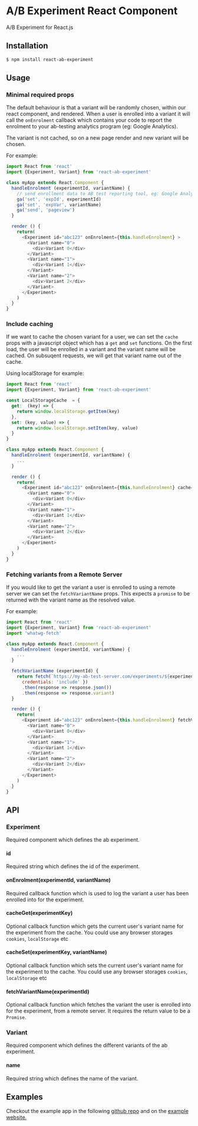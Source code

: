 # A/B Experiment React Component

A/B Experiment for React.js

## Installation

```sh
$ npm install react-ab-experiment
```

## Usage

### Minimal required props

The default behaviour is that a variant will be randomly chosen, within our react component, and rendered. When a user is enrolled into a variant it will call the `onEnrolment` callback which contains your code to report the enrolment to your ab-testing analytics program (eg: Google Analytics).

The variant is not cached, so on a new page render and new variant will be chosen.

For example:
```js
import React from 'react'
import {Experiment, Variant} from 'react-ab-experiment'

class myApp extends React.Component {
  handleEnrolment (experimentId, variantName) {
    // send enrollment data to AB test reporting tool, eg: Google Analytics
    ga('set', 'expId', experimentId)
    ga('set', 'expVar', variantName)
    ga('send', 'pageview')
  }

  render () {
    return(
      <Experiment id="abc123" onEnrolment={this.handleEnrolment} >
        <Variant name="0">
          <div>Variant 0</div>
        </Variant>
        <Variant name="1">
          <div>Variant 1</div>
        </Variant>
        <Variant name="2">
          <div>Variant 2</div>
        </Variant>
      </Experiment>
    )
  }
}
```

### Include caching
If we want to cache the chosen variant for a user, we can set the `cache` props with a javascript object which has a `get` and `set` functions.
On the first load, the user will be enrolled in a variant and the variant name will be cached. On subsuqent requests, we will get that variant name out of the cache.

Using localStorage for example:
```js
import React from 'react'
import {Experiment, Variant} from 'react-ab-experiment'

const LocalStorageCache  = {
  get:  (key) => {
    return window.localStorage.getItem(key)
  },
  set: (key, value) => {
    return window.localStorage.setItem(key, value)
  }
}

class myApp extends React.Component {
  handleEnrolment (experimentId, variantName) {
    ...
  }

  render () {
    return(
      <Experiment id="abc123" onEnrolment={this.handleEnrolment} cache={LocalStorageCache}
        <Variant name="0">
          <div>Variant 0</div>
        </Variant>
        <Variant name="1">
          <div>Variant 1</div>
        </Variant>
        <Variant name="2">
          <div>Variant 2</div>
        </Variant>
      </Experiment>
    )
  }
}
```

### Fetching variants from a Remote Server
If you would like to get the variant a user is enrolled to using a remote server we can set the `fetchVariantName` props. This expects a `promise` to be returned with the variant name as the resolved value.

For example:

```js
import React from 'react'
import {Experiment, Variant} from 'react-ab-experiment'
import 'whatwg-fetch'

class myApp extends React.Component {
  handleEnrolment (experimentId, variantName) {
    ...
  }

  fetchVariantName (experimentId) {
    return fetch(`https://my-ab-test-server.com/experiments/${experimentId}/variant`, {
      credentials: 'include' })
      .then(response => response.json())
      .then(response => response.variant)
  }

  render () {
    return(
      <Experiment id="abc123" onEnrolment={this.handleEnrolment} fetchVariantName={this.fetchVariantName} >
        <Variant name="0">
          <div>Variant 0</div>
        </Variant>
        <Variant name="1">
          <div>Variant 1</div>
        </Variant>
        <Variant name="2">
          <div>Variant 2</div>
        </Variant>
      </Experiment>
    )
  }
}
```

## API

### Experiment
Required component which defines the ab experiment.

#### id
Required string which defines the id of the experiment.

#### onEnrolment(experimentId, variantName)
Required callback function which is used to log the variant a user has been enrolled into for the experiment.

#### cacheGet(experimentKey)
Optional callback function which gets the current user's variant name for the experiment from the cache.
You could use any browser storages `cookies`, `localStorage` etc

#### cacheSet(experimentKey, variantName)
Optional callback function which sets the current user's variant name for the experiment to the cache.
You could use any browser storages `cookies`, `localStorage` etc

#### fetchVariantName(experimentId)
Optional callback function which fetches the variant the user is enrolled into for the experiment, from a remote server. It requires the return value to be a `Promise`.

### Variant
Required component which defines the different variants of the ab experiment.

#### name
Required string which defines the name of the variant.

## Examples

Checkout the example app in the following [github repo](https://github.com/envato/react-ab-experiment-example) and on the [example website.](https://react-ab-experiment.herokuapp.com)
